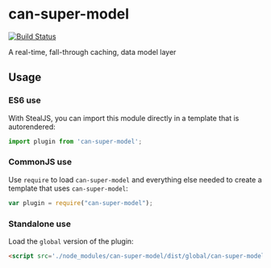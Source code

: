 # can-super-model

[![Build Status](https://travis-ci.org/canjs/can-super-model.svg?branch=master)](https://travis-ci.org/canjs/can-super-model)

A real-time, fall-through caching, data model layer

## Usage

### ES6 use

With StealJS, you can import this module directly in a template that is autorendered:

```js
import plugin from 'can-super-model';
```

### CommonJS use

Use `require` to load `can-super-model` and everything else
needed to create a template that uses `can-super-model`:

```js
var plugin = require("can-super-model");
```

### Standalone use

Load the `global` version of the plugin:

```html
<script src='./node_modules/can-super-model/dist/global/can-super-model.js'></script>
```
